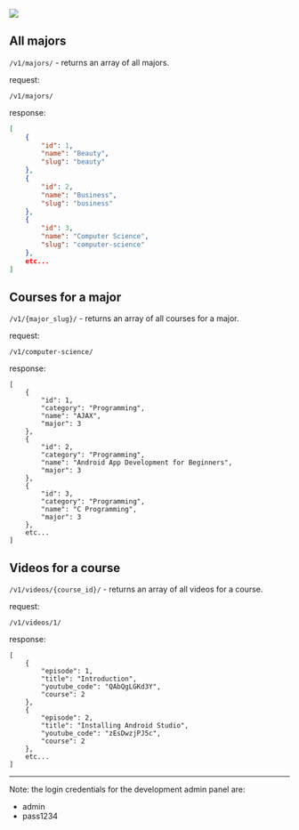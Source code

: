 ![](http://i.imgur.com/w9HxHbI.png)


## All majors

`/v1/majors/` - returns an array of all majors.

request:
```
/v1/majors/
```

response:
```json
[
    {
        "id": 1,
        "name": "Beauty",
        "slug": "beauty"
    },
    {
        "id": 2,
        "name": "Business",
        "slug": "business"
    },
    {
        "id": 3,
        "name": "Computer Science",
        "slug": "computer-science"
    },
    etc...
]
```


## Courses for a major

`/v1/{major_slug}/` - returns an array of all courses for a major.

request:
```
/v1/computer-science/
```

response:
```
[
    {
        "id": 1,
        "category": "Programming",
        "name": "AJAX",
        "major": 3
    },
    {
        "id": 2,
        "category": "Programming",
        "name": "Android App Development for Beginners",
        "major": 3
    },
    {
        "id": 3,
        "category": "Programming",
        "name": "C Programming",
        "major": 3
    },
    etc...
]
```


## Videos for a course

`/v1/videos/{course_id}/` - returns an array of all videos for a course.

request:
```
/v1/videos/1/
```

response:
```
[
    {
        "episode": 1,
        "title": "Introduction",
        "youtube_code": "QAbQgLGKd3Y",
        "course": 2
    },
    {
        "episode": 2,
        "title": "Installing Android Studio",
        "youtube_code": "zEsDwzjPJ5c",
        "course": 2
    },
    etc...
]
```

***

Note: the login credentials for the development admin panel are:

- admin
- pass1234
